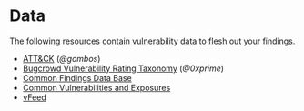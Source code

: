 # Data

The following resources contain vulnerability data to flesh out your findings.

* [ATT&CK](https://attack.mitre.org/wiki/Main_Page) (_@gombos_)
* [Bugcrowd Vulnerability Rating Taxonomy](https://bugcrowd.com/vulnerability-rating-taxonomy) (_@0xprime_)
* [Common Findings Data Base](https://os-cfdb.obscuritylabs.com/)
* [Common Vulnerabilities and Exposures](https://cve.mitre.org/)
* [vFeed](https://vfeed.io/)
